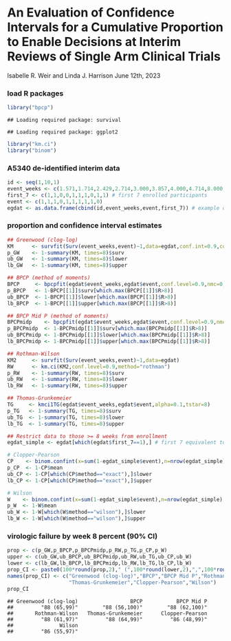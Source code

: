 An Evaluation of Confidence Intervals for a Cumulative Proportion to
Enable Decisions at Interim Reviews of Single Arm Clinical Trials
================
Isabelle R. Weir and Linda J. Harrison
June 12th, 2023

### load R packages

``` r
library("bpcp")
```

    ## Loading required package: survival

    ## Loading required package: ggplot2

``` r
library("km.ci")
library("binom")
```

### A5340 de-identified interim data

``` r
id <- seq(1,10,1)
event_weeks <- c(1.571,1.714,2.429,2.714,3.000,3.857,4.000,4.714,8.000,8.000)
first_7 <- c(1,1,0,0,1,1,1,0,1,1) # first 7 enrolled participants
event <- c(1,1,1,0,1,1,1,1,1,0)
egdat <- as.data.frame(cbind(id,event_weeks,event,first_7)) # example dataset
```

### proportion and confidence interval estimates

``` r
## Greenwood (clog-log) 
KM      <- survfit(Surv(event_weeks,event)~1,data=egdat,conf.int=0.9,conf.type="log-log")
p_GW    <- 1-summary(KM, times=8)$surv
ub_GW   <- 1-summary(KM, times=8)$lower
lb_GW   <- 1-summary(KM, times=8)$upper

## BPCP (method of moments)
BPCP     <- bpcpfit(egdat$event_weeks,egdat$event,conf.level=0.9,nmc=0,midp=FALSE)
p_BPCP   <- 1-BPCP[[1]]$surv[which.max(BPCP[[1]]$R>8)]
ub_BPCP  <- 1-BPCP[[1]]$lower[which.max(BPCP[[1]]$R>8)]
lb_BPCP  <- 1-BPCP[[1]]$upper[which.max(BPCP[[1]]$R>8)]

## BPCP Mid P (method of moments)
BPCPmidp    <- bpcpfit(egdat$event_weeks,egdat$event,conf.level=0.9,nmc=0,midp=TRUE)  
p_BPCPmidp  <- 1-BPCPmidp[[1]]$surv[which.max(BPCPmidp[[1]]$R>8)]
ub_BPCPmidp <- 1-BPCPmidp[[1]]$lower[which.max(BPCPmidp[[1]]$R>8)]
lb_BPCPmidp <- 1-BPCPmidp[[1]]$upper[which.max(BPCPmidp[[1]]$R>8)]

## Rothman-Wilson 
KM2     <- survfit(Surv(event_weeks,event)~1,data=egdat)
RW      <- km.ci(KM2,conf.level=0.9,method="rothman")
p_RW    <- 1-summary(RW, times=8)$surv
ub_RW   <- 1-summary(RW, times=8)$lower 
lb_RW   <- 1-summary(RW, times=8)$upper 

## Thomas-Grunkemeier 
TG     <- kmci1TG(egdat$event_weeks,egdat$event,alpha=0.1,tstar=8)
p_TG   <- 1-summary(TG, times=8)$surv
ub_TG  <- 1-summary(TG, times=8)$lower 
lb_TG  <- 1-summary(TG, times=8)$upper

## Restrict data to those >= 8 weeks from enrollment
egdat_simple <- egdat[which(egdat$first_7==1),] # first 7 equivalent to those >= 8 weeks from enrollment

# Clopper-Pearson 
CP    <- binom.confint(x=sum(1-egdat_simple$event),n=nrow(egdat_simple),conf.level=0.9,methods="exact")
p_CP  <- 1-CP$mean
ub_CP <- 1-CP[which(CP$method=="exact"),]$lower
lb_CP <- 1-CP[which(CP$method=="exact"),]$upper

# Wilson
W    <- binom.confint(x=sum(1-egdat_simple$event),n=nrow(egdat_simple),conf.level=0.9,methods="wilson")
p_W  <- 1-W$mean
ub_W <- 1-W[which(W$method=="wilson"),]$lower
lb_W <- 1-W[which(W$method=="wilson"),]$upper
```

### virologic failure by week 8 percent (90% CI)

``` r
prop <- c(p_GW,p_BPCP,p_BPCPmidp,p_RW,p_TG,p_CP,p_W)
upper <- c(ub_GW,ub_BPCP,ub_BPCPmidp,ub_RW,ub_TG,ub_CP,ub_W)
lower <- c(lb_GW,lb_BPCP,lb_BPCPmidp,lb_RW,lb_TG,lb_CP,lb_W)
prop_CI <- paste0(100*round(prop,2)," (",100*round(lower,2),",",100*round(upper,2),")")
names(prop_CI) <- c("Greenwood (clog-log)","BPCP","BPCP Mid P","Rothman-Wilson",
                    "Thomas-Grunkemeier","Clopper-Pearson","Wilson")
prop_CI
```

    ## Greenwood (clog-log)                 BPCP           BPCP Mid P 
    ##         "88 (65,99)"        "88 (56,100)"        "88 (62,100)" 
    ##       Rothman-Wilson   Thomas-Grunkemeier      Clopper-Pearson 
    ##         "88 (61,97)"         "88 (64,99)"         "86 (48,99)" 
    ##               Wilson 
    ##         "86 (55,97)"
